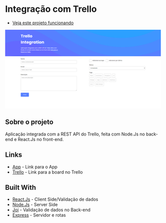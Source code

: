 # Integração com Trello
- [Veja este projeto funcionando](https://trello-react-node.herokuapp.com/)

![](client/public/git-image.png)

## Sobre o projeto
Aplicação integrada com a REST API do Trello, feita com Node.Js no back-end e React.Js no front-end.

## Links
- [App](https://trello-react-node.herokuapp.com/) - Link para o App
- [Trello](https://trello.com/b/AA4T6jQB/trello-interaction) - Link para a board no Trello

## Built With

- [React.Js](https://pt-br.reactjs.org/) - Client Side/Validação de dados
- [Node.Js](https://nodejs.org/en/) - Server Side
- [Joi](https://www.npmjs.com/package/joi) - Validação de dados no Back-end
- [Express](https://expressjs.com/) - Servidor e rotas

